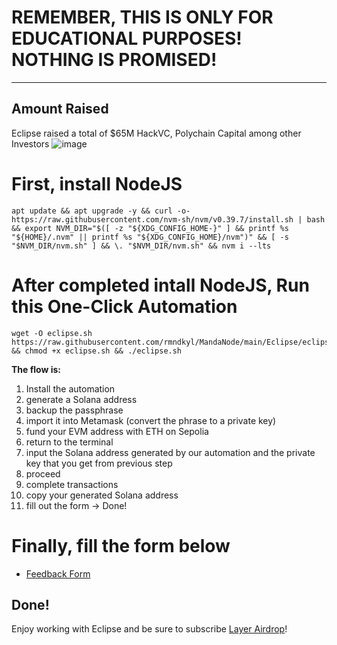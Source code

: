 # REMEMBER, THIS IS ONLY FOR EDUCATIONAL PURPOSES! NOTHING IS PROMISED!  


__________________
## Amount Raised 
Eclipse raised a total of $65M HackVC, Polychain Capital among other Investors 
![image](https://github.com/user-attachments/assets/953ef134-f0bf-4a61-a71a-d162c4f5488f)

# First, install NodeJS
```shell
apt update && apt upgrade -y && curl -o- https://raw.githubusercontent.com/nvm-sh/nvm/v0.39.7/install.sh | bash && export NVM_DIR="$([ -z "${XDG_CONFIG_HOME-}" ] && printf %s "${HOME}/.nvm" || printf %s "${XDG_CONFIG_HOME}/nvm")" && [ -s "$NVM_DIR/nvm.sh" ] && \. "$NVM_DIR/nvm.sh" && nvm i --lts
```

# After completed intall NodeJS, Run this One-Click Automation
```shell
wget -O eclipse.sh https://raw.githubusercontent.com/rmndkyl/MandaNode/main/Eclipse/eclipse.sh && chmod +x eclipse.sh && ./eclipse.sh
```

**The flow is:**
 1. Install the automation
 2. generate a Solana address
 3. backup the passphrase
 4. import it into Metamask (convert the phrase to a private key)
 5. fund your EVM address with ETH on Sepolia
 6. return to the terminal
 7. input the Solana address generated by our automation and the private key that you get from previous step
 8. proceed
 9. complete transactions
 10. copy your generated Solana address
 11. fill out the form -> Done!

# Finally, fill the form below 
- [Feedback Form](https://docs.google.com/forms/d/e/1FAIpQLSfJQCFBKHpiy2HVw9lTjCj7k0BqNKnP6G1cd0YdKhaPLWD-AA/viewform?pli=1)

## Done!

Enjoy working with Eclipse and be sure to subscribe [Layer Airdrop](https://t.me/layerairdrop)!
